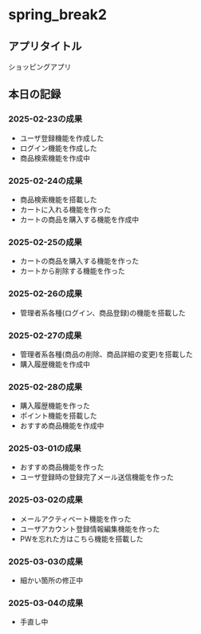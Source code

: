 # spring_break2  
## アプリタイトル  
ショッピングアプリ  
## 本日の記録  
### 2025-02-23の成果  
* ユーザ登録機能を作成した  
* ログイン機能を作成した  
* 商品検索機能を作成中  
### 2025-02-24の成果  
* 商品検索機能を搭載した  
* カートに入れる機能を作った  
* カートの商品を購入する機能を作成中  
### 2025-02-25の成果  
* カートの商品を購入する機能を作った  
* カートから削除する機能を作った  
### 2025-02-26の成果  
* 管理者系各種(ログイン、商品登録)の機能を搭載した  
### 2025-02-27の成果  
* 管理者系各種(商品の削除、商品詳細の変更)を搭載した  
* 購入履歴機能を作成中  
### 2025-02-28の成果  
* 購入履歴機能を作った  
* ポイント機能を搭載した  
* おすすめ商品機能を作成中  
### 2025-03-01の成果  
* おすすめ商品機能を作った  
* ユーザ登録時の登録完了メール送信機能を作った  
### 2025-03-02の成果  
* メールアクティベート機能を作った  
* ユーザアカウント登録情報編集機能を作った  
* PWを忘れた方はこちら機能を搭載した  
### 2025-03-03の成果  
* 細かい箇所の修正中  
### 2025-03-04の成果  
* 手直し中  